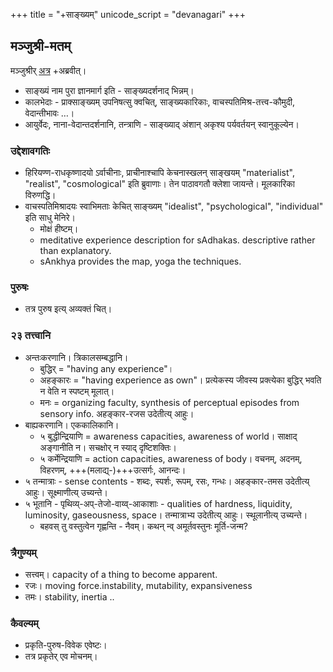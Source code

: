 +++
title = "+साङ्ख्यम्"
unicode_script = "devanagari"
+++

## मञ्जुश्री-मतम्
मञ्जुश्रीर् [अत्र](https://www.youtube.com/watch?v=fmFUZPmfpJk) +अब्रवीत्।

- साङ्ख्यं नाम पुरा ज्ञानमार्ग इति - साङ्ख्यदर्शनाद् भिन्नम्।
- कालभेदाः - प्राक्साङ्ख्यम् उपनिषत्सु क्वचित्, साङ्ख्यकारिकाः, वाचस्पतिमिश्र-तत्त्व-कौमुदी, वेदान्तीभावः …।
- आयुर्वेदः, नाना-वेदान्तदर्शनानि, तन्त्राणि - साङ्ख्याद् अंशान् अकृश्य पर्यवर्तयन् स्वानुकूल्येन।

### उद्देशावगतिः
- हिरियण्ण-राधकृष्णादयो ऽर्वाचीनाः, प्राचीनाश्चापि केचनास्खलन् साङ्खयम् "materialist", "realist", "cosmological" इति ब्रुवाणाः। तेन पाठावगतौ क्लेशा जायन्ते। मूलकारिका विरुणद्धि।
- वाचस्पतिमिश्रादयः स्वाभिमताः केचित् साङ्ख्यम् "idealist", "psychological", "individual" इति साधु मेनिरे।
  - मोक्षं हीष्टम्।
  - meditative experience description for sAdhakas. descriptive rather than explanatory.
  - sAnkhya provides the map, yoga the techniques.

### पुरुषः
- तत्र पुरुष इत्य् अव्यक्तं चित्।  

### २३ तत्त्वानि
- अन्तःकरणानि। त्रिकालसम्बद्धानि।
  - बुद्धिर् = "having any experience"।  
  - अहङ्कारः = "having experience as own"। प्रत्येकस्य जीवस्य प्रक्त्येका बुद्धिर् भवति न वेति न स्पष्टम् मूलात्। 
  - मनः = organizing faculty, synthesis of perceptual episodes from sensory info. अहङ्कार-रजस उदेतीत्य् आहुः।
- बाह्यकरणानि। एककालिकानि।
  - ५ बुद्धीन्द्रियाणि = awareness capacities, awareness of world। साक्षाद् अङ्गानीति न। सचक्षोर् न स्याद् दृष्टिशक्तिः। 
  - ५ कर्मेन्द्रियाणि = action capacities, awareness of body। वचनम्, अदनम्, विहरणम्, +++(मलाद्य्-)+++उत्सर्गः, आनन्दः।
- ५ तन्मात्राः - sense contents - शब्दः, स्पर्शः, रूपम्, रसः, गन्धः। अहङ्कार-तमस उदेतीत्य् आहुः। सूक्ष्माणीत्य् उच्यन्ते।
- ५ भूतानि - पृथिव्य्-अप्-तेजो-वाय्व्-आकाशाः - qualities of hardness, liquidity, luminosity, gaseousness, space। तन्मात्राभ्य उदेतीत्य् आहुः। स्थूलानीत्य् उच्यन्ते।
  - बहवस् तु वस्तुत्वेन गृह्णन्ति - नैवम्। कथन् न्व् अमूर्तवस्तुनः मूर्ति-जन्म?

### त्रैगुण्यम्
- सत्त्वम्। capacity of a thing to become apparent.
- रजः। moving force.instability, mutability, expansiveness
- तमः। stability, inertia ..

### कैवल्यम्
- प्रकृति-पुरुष-विवेक एवेष्टः।
- तत्र प्रकृतेर् एव मोचनम्।

